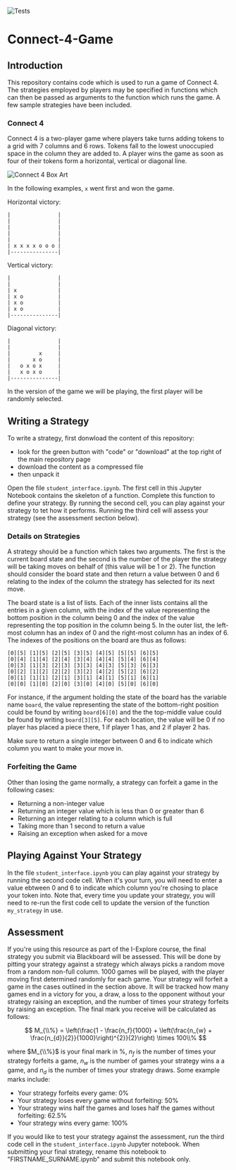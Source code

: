![Tests](https://github.com/coolernato/Connect-4-Game/workflows/Tests/badge.svg)

# Connect-4-Game

## Introduction

This repository contains code which is used to run a game of Connect 4. The strategies employed by players may be specified in functions which can then be passed as arguments to the function which runs the game. A few sample strategies have been included.

### Connect 4

Connect 4 is a two-player game where players take turns adding tokens to a grid with 7 columns and 6 rows. Tokens fall to the lowest unoccupied space in the column they are added to. A player wins the game as soon as four of their tokens form a horizontal, vertical or diagonal line.

![Connect 4 Box Art](https://github.com/coolernato/Connect-4-Game/blob/master/readme_resources/connect4_box.jpg?raw=true)

In the following examples, ```x``` went first and won the game.

Horizontal victory:

```
|               |
|               |
|               |
|               |
|               |
| x x x x o o o |
|---------------|
```

Vertical victory:

```
|               |
|               |
| x             |
| x o           |
| x o           |
| x o           |
|---------------|
```

Diagonal victory:

```
|               |
|               |
|         x     |
|       x o     |
|   o x o x     |
|   x o x o     |
|---------------|
```

In the version of the game we will be playing, the first player will be randomly selected.

## Writing a Strategy

To write a strategy, first donwload the content of this repository:
* look for the green button with "code" or "download" at the top right of the main repository page
* download the content as a compressed file
* then unpack it

Open the file ```student_interface.ipynb```. The first cell in this Jupyter Notebook contains the skeleton of a function. Complete this function to define your strategy. By running the second cell, you can play against your strategy to tet how it performs. Running the third cell will assess your strategy (see the assessment section below).

### Details on Strategies

A strategy should be a function which takes two arguments. The first is the current board state and the second is the number of the player the strategy will be taking moves on behalf of (this value will be 1 or 2). The function should consider the board state and then return a value between 0 and 6 relating to the index of the column the strategy has selected for its next move.

The board state is a list of lists. Each of the inner lists contains all the entries in a given column, with the index of the value representing the bottom position in the column being 0 and the index of the value representing the top position in the column being 5. In the outer list, the left-most column has an index of 0 and the right-most column has an index of 6. The indexes of the positions on the board are thus as follows:

```
[0][5] [1][5] [2][5] [3][5] [4][5] [5][5] [6][5] 
[0][4] [1][4] [2][4] [3][4] [4][4] [5][4] [6][4] 
[0][3] [1][3] [2][3] [3][3] [4][3] [5][3] [6][3] 
[0][2] [1][2] [2][2] [3][2] [4][2] [5][2] [6][2] 
[0][1] [1][1] [2][1] [3][1] [4][1] [5][1] [6][1] 
[0][0] [1][0] [2][0] [3][0] [4][0] [5][0] [6][0] 
```

For instance, if the argument holding the state of the board has the variable name ```board```, the value representing the state of the bottom-right position could be found by writing ```board[6][0]``` and the the top-middle value could be found by writing ```board[3][5]```. For each location, the value will be 0 if no player has placed a piece there, 1 if player 1 has, and 2 if player 2 has.

Make sure to return a single integer between 0 and 6 to indicate which column you want to make your move in.

### Forfeiting the Game

Other than losing the game normally, a strategy can forfeit a game in the following cases:

* Returning a non-integer value
* Returning an integer value which is less than 0 or greater than 6
* Returning an integer relating to a column which is full
* Taking more than 1 second to return a value
* Raising an exception when asked for a move

## Playing Against Your Strategy

In the file ```student_interface.ipynb``` you can play against your strategy by running the second code cell. When it's your turn, you will need to enter a value ebtween 0 and 6 to indicate which column you're chosing to place your token into. Note that, every time you update your strategy, you will need to re-run the first code cell to update the version of the function ```my_strategy``` in use.

## Assessment

If you're using this resource as part of the I-Explore course, the final strategy you submit via Blackboard will be assessed. This will be done by pitting your strategy against a strategy which always picks a random move from a random non-full column. 1000 games will be played, with the player moving first determined randomly for each game. Your strategy will forfeit a game in the cases outlined in the section above. It will be tracked how many games end in a victory for you, a draw, a loss to the opponent without your strategy raising an exception, and the number of times your strategy forfeits by raising an exception. The final mark you receive will be calculated as follows:

$$ M_{\\%} = \left(\frac{1 - \frac{n_f}{1000} + \left(\frac{n_{w} + \frac{n_{d}}{2}}{1000}\right)^{2}}{2}\right) \times 100\\% $$

where $M_{\\%}$ is your final mark in %, $n_{f}$ is the number of times your strategy forfeits a game, $n_{w}$ is the number of games your strategy wins a a game, and $n_{d}$ is the number of times your strategy draws. Some example marks include:

* Your strategy forfeits every game: 0%
* Your strategy loses every game without forfeiting: 50%
* Your strategy wins half the games and loses half the games without forfeiting: 62.5%
* Your strategy wins every game: 100%

If you would like to test your strategy against the assessment, run the third code cell in the ```student_interface.ipynb``` Jupyter notebook. When submitting your final strategy, rename this notebook to "FIRSTNAME_SURNAME.ipynb" and submit this notebook only.
